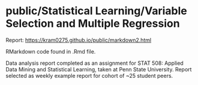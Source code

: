 # public/Statistical Learning/Variable Selection and Multiple Regression

Report: https://kram0275.github.io/public/markdown2.html

RMarkdown code found in .Rmd file.

Data analysis report completed as an assignment for STAT 508: Applied Data Mining and Statistical Learning, taken at Penn State University. Report selected as weekly example report for cohort of ~25 student peers.
